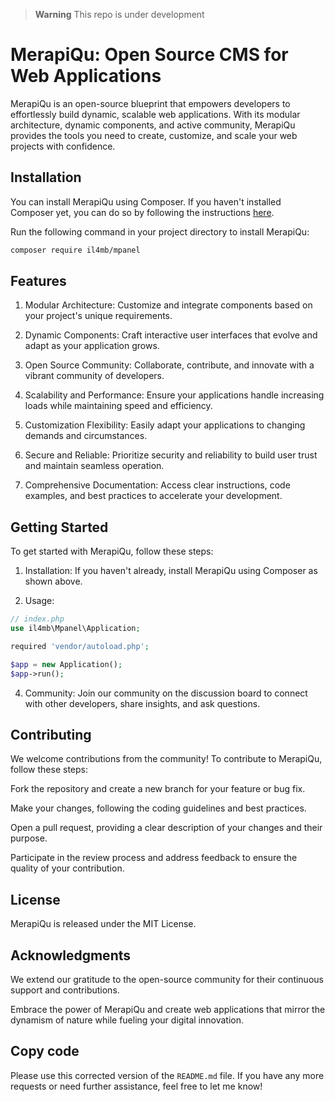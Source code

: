 > **Warning**
> This repo is under development 

# MerapiQu: Open Source CMS for Web Applications
MerapiQu is an open-source blueprint that empowers developers to effortlessly build dynamic, scalable web applications. With its modular architecture, dynamic components, and active community, MerapiQu provides the tools you need to create, customize, and scale your web projects with confidence.

## Installation

You can install MerapiQu using Composer. If you haven't installed Composer yet, you can do so by following the instructions [here](https://getcomposer.org/download/).

Run the following command in your project directory to install MerapiQu:

```bash
composer require il4mb/mpanel
```
## Features
1. Modular Architecture: Customize and integrate components based on your project's unique requirements.
   
2. Dynamic Components: Craft interactive user interfaces that evolve and adapt as your application grows.
   
3. Open Source Community: Collaborate, contribute, and innovate with a vibrant community of developers.
   
4. Scalability and Performance: Ensure your applications handle increasing loads while maintaining speed and efficiency.
   
5. Customization Flexibility: Easily adapt your applications to changing demands and circumstances.
    
6. Secure and Reliable: Prioritize security and reliability to build user trust and maintain seamless operation.
    
7. Comprehensive Documentation: Access clear instructions, code examples, and best practices to accelerate your development.

## Getting Started
To get started with MerapiQu, follow these steps:

1. Installation: If you haven't already, install MerapiQu using Composer as shown above.

2. Usage:
```php
// index.php
use il4mb\Mpanel\Application;

required 'vendor/autoload.php';

$app = new Application();
$app->run();
```

4. Community: Join our community on the discussion board to connect with other developers, share insights, and ask questions.

## Contributing
We welcome contributions from the community! To contribute to MerapiQu, follow these steps:

Fork the repository and create a new branch for your feature or bug fix.

Make your changes, following the coding guidelines and best practices.

Open a pull request, providing a clear description of your changes and their purpose.

Participate in the review process and address feedback to ensure the quality of your contribution.

## License
MerapiQu is released under the MIT License.

## Acknowledgments
We extend our gratitude to the open-source community for their continuous support and contributions.

Embrace the power of MerapiQu and create web applications that mirror the dynamism of nature while fueling your digital innovation.

## Copy code

Please use this corrected version of the `README.md` file. If you have any more requests or need further assistance, feel free to let me know!
